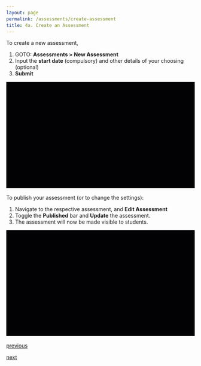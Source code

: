 ```yaml
---
layout: page
permalink: /assessments/create-assessment
title: 4a. Create an Assessment
---
```


To create a new assessment,
  1. GOTO: **Assessments > New Assessment**
  2. Input the **start date** (compulsory) and other details of your choosing (optional)
  3. **Submit**

![4A-1](/images/4A-1.gif)

To publish your assessment (or to change the settings):
  1. Navigate to the respective assessment, and **Edit Assessment**
  2. Toggle the **Published** bar and **Update** the assessment.
  3. The assessment will now be made visible to students.

![4A-2](/images/4A-2.gif)

[previous](/course/add-manage-users)

[next](/assessments/create-question)